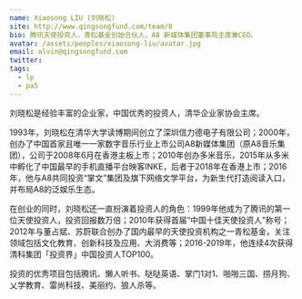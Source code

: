 ```yaml
---
name: Xiaosong LIU (刘晓松)
site: http://www.qingsongfund.com/team/8
bio: 腾讯天使投资人，青松基金创始合伙人，A8 新媒体集团董事局主席兼CEO。
avatar: /assets/peoples/xiaosong-liu/avatar.jpg
email: alvin@qingsongfund.com
twitter: 
tags:
  - lp
  - pa5
---
```


刘晓松是经验丰富的企业家，中国优秀的投资人，清华企业家协会主席。

1993年，刘晓松在清华大学读博期间创立了深圳信力德电子有限公司；2000年，创办了中国首家且唯一一家数字音乐行业上市公司A8新媒体集团（原A8音乐集团），公司于2008年6月在香港主板上市；2010年创办多米音乐，2015年从多米中孵化了中国最早的手机直播平台映客INKE，后者于2018年在香港上市；2016年，他与A8共同投资“掌文”集团及旗下网络文学平台，为新生代打造阅读入口，并布局A8的泛娱乐生态。

在创业的同时，刘晓松还一直扮演着投资人的角色：1999年他成为了腾讯的第一位天使投资人，投资回报数万倍；2010年获得首届“中国十佳天使投资人”称号；2012年与董占斌、苏蔚联合创办了国内最早的天使投资机构之一青松基金，关注领域包括文化教育、创新科技及应用、大消费等；2016-2019年，他连续4次获得清科集团「投资界」中国投资人TOP100。

投资的优秀项目包括腾讯、懒人听书、哒哒英语、掌门1对1、啪啪三国、捞月狗、乂学教育、雷尚科技、美丽约、狼人杀等。
